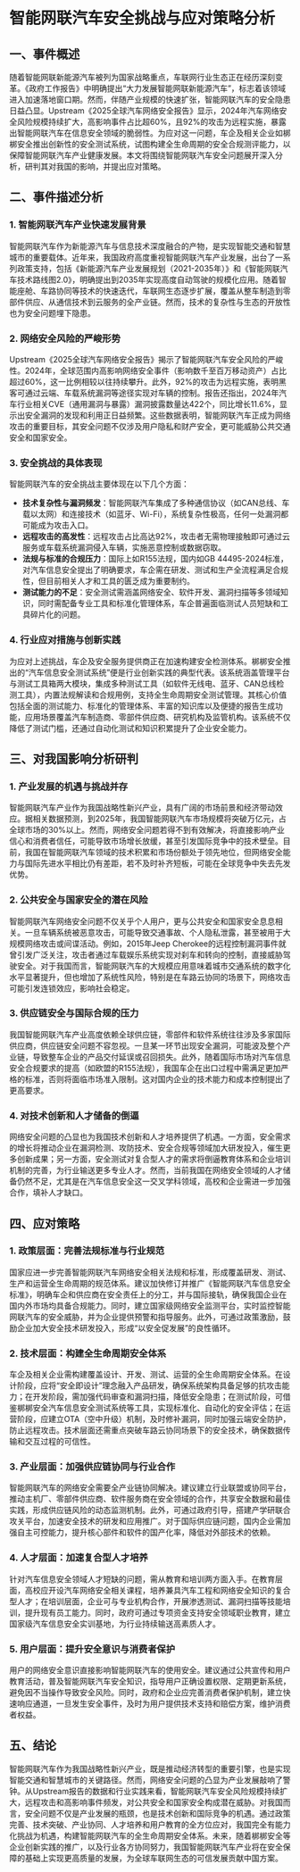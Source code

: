 # 智能网联汽车安全挑战与应对策略分析

## 一、事件概述

随着智能网联新能源汽车被列为国家战略重点，车联网行业生态正在经历深刻变革。《政府工作报告》中明确提出“大力发展智能网联新能源汽车”，标志着该领域进入加速落地窗口期。然而，伴随产业规模的快速扩张，智能网联汽车的安全隐患日益凸显。Upstream《2025全球汽车网络安全报告》显示，2024年汽车网络安全风险规模持续扩大，高影响事件占比超60%，且92%的攻击为远程实施，暴露出智能网联汽车在信息安全领域的脆弱性。为应对这一问题，车企及相关企业如梆梆安全推出创新性的安全测试系统，试图构建全生命周期的安全合规测评能力，以保障智能网联汽车产业健康发展。本文将围绕智能网联汽车安全问题展开深入分析，研判其对我国的影响，并提出应对策略。

## 二、事件描述分析

### 1. 智能网联汽车产业快速发展背景

智能网联汽车作为新能源汽车与信息技术深度融合的产物，是实现智能交通和智慧城市的重要载体。近年来，我国政府高度重视智能网联汽车产业发展，出台了一系列政策支持，包括《新能源汽车产业发展规划（2021-2035年）》和《智能网联汽车技术路线图2.0》，明确提出到2035年实现高度自动驾驶的规模化应用。随着智能座舱、车路协同等技术的快速迭代，车联网生态逐步扩展，覆盖从整车制造到零部件供应、从通信技术到云服务的全产业链。然而，技术的复杂性与生态的开放性也为安全问题埋下隐患。

### 2. 网络安全风险的严峻形势

Upstream《2025全球汽车网络安全报告》揭示了智能网联汽车安全风险的严峻性。2024年，全球范围内高影响网络安全事件（影响数千至百万移动资产）占比超过60%，这一比例相较以往持续攀升。此外，92%的攻击为远程实施，表明黑客可通过云端、车载系统漏洞等途径实现对车辆的控制。报告还指出，2024年汽车行业相关CVE（通用漏洞与暴露）漏洞披露数量达422个，同比增长11.6%，显示出安全漏洞的发现和利用正日益频繁。这些数据表明，智能网联汽车正成为网络攻击的重要目标，其安全问题不仅涉及用户隐私和财产安全，更可能威胁公共交通安全和国家安全。

### 3. 安全挑战的具体表现

智能网联汽车的安全挑战主要体现在以下几个方面：  
- **技术复杂性与漏洞频发**：智能网联汽车集成了多种通信协议（如CAN总线、车载以太网）和连接技术（如蓝牙、Wi-Fi），系统复杂性极高，任何一处漏洞都可能成为攻击入口。  
- **远程攻击的高发性**：远程攻击占比高达92%，攻击者无需物理接触即可通过云服务或车载系统漏洞侵入车辆，实施恶意控制或数据窃取。  
- **法规与标准的合规压力**：国际上如R155法规，国内如GB 44495-2024标准，对汽车信息安全提出了明确要求，车企需在研发、测试和生产全流程满足合规性，但目前相关人才和工具的匮乏成为重要制约。  
- **测试能力的不足**：安全测试需涵盖网络安全、软件开发、漏洞扫描等多领域知识，同时需配备专业工具和标准化管理体系，车企普遍面临测试人员短缺和工具碎片化的问题。

### 4. 行业应对措施与创新实践

为应对上述挑战，车企及安全服务提供商正在加速构建安全检测体系。梆梆安全推出的“汽车信息安全测试系统”便是行业创新实践的典型代表。该系统涵盖管理平台与测试工具箱两大模块，集成多种测试工具（如软件无线电、蓝牙、CAN总线检测工具），内置法规解读和合规用例，支持全生命周期安全测试管理。其核心价值包括全面的测试能力、标准化的管理体系、丰富的知识库以及便捷的报告生成功能，应用场景覆盖汽车制造商、零部件供应商、研究机构及监管机构。该系统不仅降低了测试门槛，还通过自动化测试和知识积累提升了企业安全能力。

## 三、对我国影响分析研判

### 1. 产业发展的机遇与挑战并存

智能网联汽车产业作为我国战略性新兴产业，具有广阔的市场前景和经济带动效应。据相关数据预测，到2025年，我国智能网联汽车市场规模将突破万亿元，占全球市场的30%以上。然而，网络安全问题若得不到有效解决，将直接影响产业信心和消费者信任，可能导致市场增长放缓，甚至引发国际竞争中的技术壁垒。目前，我国在智能网联汽车领域的技术积累和市场份额处于领先地位，但网络安全能力与国际先进水平相比仍有差距，若不及时补齐短板，可能在全球竞争中失去先发优势。

### 2. 公共安全与国家安全的潜在风险

智能网联汽车网络安全问题不仅关乎个人用户，更与公共安全和国家安全息息相关。一旦车辆系统被恶意攻击，可能导致交通事故、个人隐私泄露，甚至被用于大规模网络攻击或间谍活动。例如，2015年Jeep Cherokee的远程控制漏洞事件就曾引发广泛关注，攻击者通过车载娱乐系统实现对刹车和转向的控制，直接威胁驾驶安全。对于我国而言，智能网联汽车的大规模应用意味着城市交通系统的数字化水平显著提升，但也增加了系统性风险，特别是在车路云协同的场景下，网络攻击可能引发连锁效应，影响社会稳定。

### 3. 供应链安全与国际合规的压力

我国智能网联汽车产业高度依赖全球供应链，零部件和软件系统往往涉及多家国际供应商，供应链安全问题不容忽视。一旦某一环节出现安全漏洞，可能波及整个产业链，导致整车企业的产品交付延误或召回损失。此外，随着国际市场对汽车信息安全合规要求的提高（如欧盟的R155法规），我国车企在出口过程中需满足更加严格的标准，否则将面临市场准入限制。这对国内企业的技术能力和成本控制提出了更高要求。

### 4. 对技术创新和人才储备的倒逼

网络安全问题的凸显也为我国技术创新和人才培养提供了机遇。一方面，安全需求的增长将推动企业在漏洞检测、攻防技术、安全合规等领域加大研发投入，催生更多创新成果；另一方面，安全测试对复合型人才的需求将倒逼教育体系和企业培训机制的完善，为行业输送更多专业人才。然而，当前我国在网络安全领域的人才储备仍然不足，尤其是在汽车信息安全这一交叉学科领域，高校和企业需进一步加强合作，填补人才缺口。

## 四、应对策略

### 1. 政策层面：完善法规标准与行业规范

国家应进一步完善智能网联汽车网络安全相关法规和标准，形成覆盖研发、测试、生产和运营全生命周期的规范体系。建议加快修订并推广《智能网联汽车信息安全标准》，明确车企和供应商在安全责任上的分工，并与国际接轨，确保我国企业在国内外市场均具备合规能力。同时，建立国家级网络安全监测平台，实时监控智能网联汽车的安全威胁，并为企业提供预警和指导服务。此外，可通过政策激励，鼓励企业加大安全技术研发投入，形成“以安全促发展”的良性循环。

### 2. 技术层面：构建全生命周期安全体系

车企及相关企业需构建覆盖设计、开发、测试、运营的全生命周期安全体系。在设计阶段，应将“安全即设计”理念融入产品研发，确保系统架构具备足够的抗攻击能力；在开发阶段，需加强代码审查和漏洞扫描，降低安全隐患；在测试阶段，可借鉴梆梆安全汽车信息安全测试系统等工具，实现标准化、自动化的安全评估；在运营阶段，应建立OTA（空中升级）机制，及时修补漏洞，同时加强云端安全防护，防止远程攻击。技术层面还需重点突破车路云协同场景下的安全技术，确保数据传输和交互过程的可信性。

### 3. 产业层面：加强供应链协同与行业合作

智能网联汽车的网络安全需要全产业链协同解决。建议建立行业联盟或协同平台，推动主机厂、零部件供应商、软件服务商在安全领域的合作，共享安全数据和最佳实践，形成供应链风险的动态监测机制。此外，可通过政府引导，搭建产学研联合攻关平台，加速安全技术的研发和应用推广。对于国际供应链问题，国内企业需加强自主可控能力，提升核心部件和软件的国产化率，降低对外部技术的依赖。

### 4. 人才层面：加速复合型人才培养

针对汽车信息安全领域人才短缺的问题，需从教育和培训两方面入手。在教育层面，高校应开设汽车网络安全相关课程，培养兼具汽车工程和网络安全知识的复合型人才；在培训层面，企业可与专业机构合作，开展渗透测试、漏洞扫描等技能培训，提升现有员工能力。同时，政府可通过专项资金支持安全领域职业教育，建立国家级汽车信息安全实训基地，为行业持续输送高素质人才。

### 5. 用户层面：提升安全意识与消费者保护

用户的网络安全意识直接影响智能网联汽车的使用安全。建议通过公共宣传和用户教育活动，普及智能网联汽车安全知识，指导用户正确设置权限、定期更新系统，避免因不当操作导致安全风险。同时，政府和企业应完善消费者保护机制，建立快速响应通道，一旦发生安全事件，及时为用户提供技术支持和赔偿方案，维护消费者权益。

## 五、结论

智能网联汽车作为我国战略性新兴产业，既是推动经济转型的重要引擎，也是实现智能交通和智慧城市的关键路径。然而，网络安全问题的凸显为产业发展敲响了警钟。从Upstream报告的数据和行业实践来看，智能网联汽车安全风险规模持续扩大，远程攻击和高影响事件频发，对公共安全和国家安全构成潜在威胁。对我国而言，安全问题不仅是产业发展的瓶颈，也是技术创新和国际竞争的机遇。通过政策完善、技术突破、产业协同、人才培养和用户教育的全方位应对，我国完全有能力化挑战为机遇，构建智能网联汽车的全生命周期安全体系。未来，随着梆梆安全等企业创新实践的推广，以及行业各方协同努力，我国智能网联汽车产业将在安全保障的基础上实现更高质量的发展，为全球车联网生态的可信发展贡献中国方案。